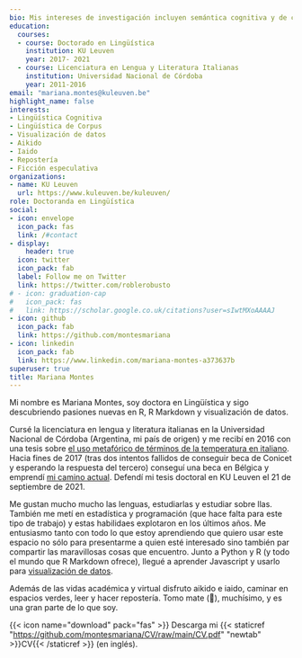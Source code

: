 ```yaml
---
bio: Mis intereses de investigación incluyen semántica cognitiva y de corpus y visualización de datos.
education:
  courses:
  - course: Doctorado en Lingüística
    institution: KU Leuven
    year: 2017- 2021
  - course: Licenciatura en Lengua y Literatura Italianas
    institution: Universidad Nacional de Córdoba
    year: 2011-2016
email: "mariana.montes@kuleuven.be"
highlight_name: false
interests:
- Lingüística Cognitiva
- Lingüística de Corpus
- Visualización de datos
- Aikido
- Iaido
- Repostería
- Ficción especulativa
organizations:
- name: KU Leuven
  url: https://www.kuleuven.be/kuleuven/
role: Doctoranda en Lingüística
social:
- icon: envelope
  icon_pack: fas
  link: /#contact
- display:
    header: true
  icon: twitter
  icon_pack: fab
  label: Follow me on Twitter
  link: https://twitter.com/roblerobusto
# - icon: graduation-cap
#   icon_pack: fas
#   link: https://scholar.google.co.uk/citations?user=sIwtMXoAAAAJ
- icon: github
  icon_pack: fab
  link: https://github.com/montesmariana
- icon: linkedin
  icon_pack: fab
  link: https://www.linkedin.com/mariana-montes-a373637b
superuser: true
title: Mariana Montes
---
```


Mi nombre es Mariana Montes, soy doctora en Lingüística y sigo descubriendo pasiones nuevas en R, R Markdown y visualización de datos.

Cursé la licenciatura en lengua y literatura italianas en la Universidad Nacional de Córdoba (Argentina, mi país de origen) y me recibí en 2016 con una tesis sobre [el uso metafórico de términos de la temperatura en italiano](https://rdu.unc.edu.ar/bitstream/handle/11086/14119/Mariana%20Montes.pdf?sequence=1&isAllowed=y). Hacia fines de 2017 (tras dos intentos fallidos de conseguir beca de Conicet y esperando la respuesta del tercero) conseguí una beca en Bélgica y emprendí [mi camino actual](https://www.arts.kuleuven.be/ling/qlvl/people/pages/00118974). Defendí mi tesis doctoral en KU Leuven el 21 de septiembre de 2021.

Me gustan mucho mucho las lenguas, estudiarlas y estudiar sobre llas. También me metí en estadística y programación (que hace falta para este tipo de trabajo) y estas habilidaes explotaron en los últimos años. Me entusiasmo tanto con todo lo que estoy aprendiendo que quiero usar este espacio no sólo para presentarme a quien esté interesado sino también par compartir las maravillosas cosas que encuentro. Junto a Python y R (y todo el mundo que R Markdown ofrece), llegué a aprender Javascript y usarlo para [visualización de datos](https://qlvl.github.io/NephoVis/).

Además de las vidas académica y virtual disfruto aikido e iaido, caminar en espacios verdes, leer y hacer repostería. Tomo mate (🧉), muchísimo, y es una gran parte de lo que soy.

{{< icon name="download" pack="fas" >}} Descarga mi {{< staticref "https://github.com/montesmariana/CV/raw/main/CV.pdf" "newtab" >}}CV{{< /staticref >}} (en inglés).
